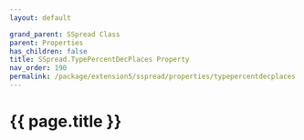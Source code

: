 ```yaml
---
layout: default

grand_parent: SSpread Class
parent: Properties
has_children: false
title: SSpread.TypePercentDecPlaces Property
nav_order: 190
permalink: /package/extension5/sspread/properties/typepercentdecplaces
---
```

# {{ page.title }}